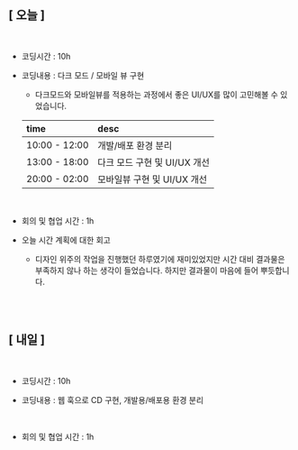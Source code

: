 ## [ 오늘 ]

<br/>

- 코딩시간 : 10h
- 코딩내용 : 다크 모드 / 모바일 뷰 구현

  - 다크모드와 모바일뷰를 적용하는 과정에서 좋은 UI/UX를 많이 고민해볼 수 있었습니다.

  | time          | desc                         |
  | :------------ | :--------------------------- |
  | 10:00 - 12:00 | 개발/배포 환경 분리          |
  | 13:00 - 18:00 | 다크 모드 구현 및 UI/UX 개선 |
  | 20:00 - 02:00 | 모바일뷰 구현 및 UI/UX 개선  |

  <br/>

- 회의 및 협업 시간 : 1h

- 오늘 시간 계획에 대한 회고

  - 디자인 위주의 작업을 진행했던 하루였기에 재미있었지만 시간 대비 결과물은 부족하지 않나 하는 생각이 들었습니다. 하지만 결과물이 마음에 들어 뿌듯합니다.

  <br/>

<br/>

## [ 내일 ]

<br/>

- 코딩시간 : 10h

- 코딩내용 : 웹 훅으로 CD 구현, 개발용/배포용 환경 분리

    <br/>

- 회의 및 협업 시간 : 1h
